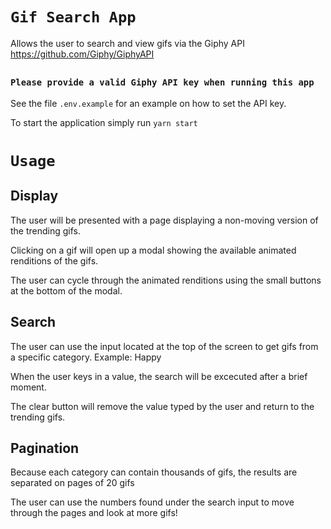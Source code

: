 # `Gif Search App`

Allows the user to search and view gifs via the Giphy API
https://github.com/Giphy/GiphyAPI
##

### `Please provide a valid Giphy API key when running this app`

See the file `.env.example` for an example on how to set the API key.

To start the application simply run `yarn start`
##

# `Usage`

## Display
The user will be presented with a page displaying a non-moving version of the trending gifs.

Clicking on a gif will open up a modal showing the available animated renditions of the gifs. 

The user can cycle through the animated renditions using the small buttons at the bottom of the modal.
##

## Search
The user can use the input located at the top of the screen to get gifs from a specific category. Example: Happy

When the user keys in a value, the search will be excecuted after a brief moment.

The clear button will remove the value typed by the user and return to the trending gifs.
##

## Pagination
Because each category can contain thousands of gifs, the results are separated on pages of 20 gifs

The user can use the numbers found under the search input to move through the pages and look at more gifs!
##
